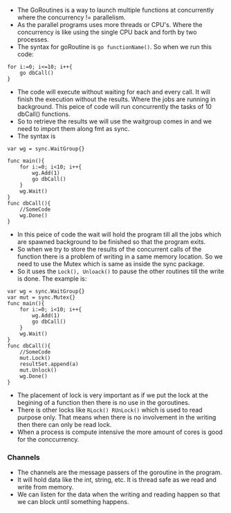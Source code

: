 * The GoRoutines is a way to launch multiple functions at concurrently where the concurrency != parallelism.
* As the parallel programs uses more threads or CPU's. Where the concurrency is like using the single CPU back and forth by two processes.
* The syntax for goRoutine is `go functionName()`. So when we run this code:
```
for i:=0; i<=10; i++{
    go dbCall()
}
```
* The code will execute without waiting for each and every call. It will finish the execution without the results. Where the jobs are running in background. This peice of code will run concurrently the tasks of 10 dbCall() functions.
* So to retrieve the results we will use the waitgroup comes in and we need to import them along fmt as sync.
* The syntax is 
```
var wg = sync.WaitGroup{}

func main(){
    for i:=0; i<10; i++{
        wg.Add(1)
        go dbCall()
    }
    wg.Wait()
}
func dbCall(){
    //SomeCode
    wg.Done()
}
```
* In this peice of code the wait will hold the program till all the jobs which are spawned background to be finished so that the program exits.
* So when we try to store the results of the concurrent calls of the function there is a problem of writing in a same memory location. So we need to use the Mutex which is same as inside the sync package.
* So it uses the `Lock(), Unloack()` to pause the other routines till the write is done. The example is:
```
var wg = sync.WaitGroup{}
var mut = sync.Mutex{}
func main(){
    for i:=0; i<10; i++{
        wg.Add(1)
        go dbCall()
    }
    wg.Wait()
}
func dbCall(){
    //SomeCode
    mut.Lock()
    resultSet.append(a)
    mut.Unlock()
    wg.Done()
}
```
* The placement of lock is very important as if we put the lock at the begining of a function then there is no use in the goroutines.
* There is other locks like `RLock() RUnLock()` which is used to read purpose only. That means when there is no involvement in the writing then there can only be read lock.
* When a process is compute intensive the more amount of cores is good for the conccurrency.
### Channels
* The channels are the message passers of the goroutine in the program.
* It will hold data like the int, string, etc. It is thread safe as we read and write from memory.
* We can listen for the data when the writing and reading happen so that we can block until something happens.